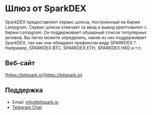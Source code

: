 # Шлюз от SparkDEX

SparkDEX предоставляет сервис шлюза, построенный на бирже Lampgram. Сервис шлюза отвечает за ввод и вывод криптовалют с биржи Lampgram. Он поддерживает обширный список популярных активов. Вы легко можете определить, какие из них поддерживает SparkDEX, так как они обладают префиксом вида SPARKDEX.*. Например, SPARKDEX.BTC, SPARKDEX.ETH, SPARKDEX.HKD и т.п.

## Веб-сайт

[https://bitspark.io](https://bitspark.io)

## Поддержка

- Email: info@bitspark.io
- [Telegram Chat](https://t.me/sparkdexofficial)
